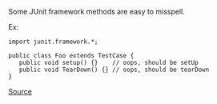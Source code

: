 Some JUnit framework methods are easy to misspell.

Ex:

```
import junit.framework.*;

public class Foo extends TestCase {
   public void setup() {}    // oops, should be setUp
   public void TearDown() {} // oops, should be tearDown
}
```

[Source](https://pmd.github.io/pmd-5.3.3/pmd-java/rules/java/junit.html#JUnitSpelling)
